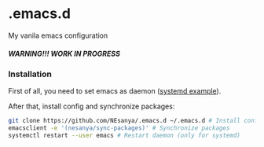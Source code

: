 # .emacs.d
My vanila emacs configuration

##### WARNING!!! WORK IN PROGRESS

### Installation

First of all, you need to set emacs as daemon ([systemd example](https://www.emacswiki.org/emacs/EmacsAsDaemon)).

After that, install config and synchronize packages:
```sh
git clone https://github.com/NEsanya/.emacs.d ~/.emacs.d # Install config
emacsclient -e '(nesanya/sync-packages)' # Synchronize packages
systemctl restart --user emacs # Restart daemon (only for systemd)
```

